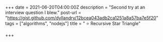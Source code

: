 +++
date = 2021-06-20T04:00:00Z
description = "Second try at an interview question I blew."
post-url = "https://gist.github.com/dyllandry/12bcea043adb2ca1251a8a57ba7e5f20"
tags = ["algorithms", "nodejs"]
title = " ⭐ Recursive Star Triangle"

+++
